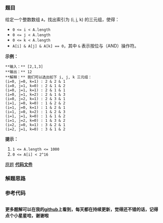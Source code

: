### 题目
给定一个整数数组 `A`，找出索引为 (i, j, k) 的三元组，使得：

  * `0 <= i < A.length`
  * `0 <= j < A.length`
  * `0 <= k < A.length`
  * `A[i] & A[j] & A[k] == 0`，其中 `&` 表示按位与（AND）操作符。



**示例：**

    
    
    **输入：** [2,1,3]
    **输出：** 12
    **解释：** 我们可以选出如下 i, j, k 三元组：
    (i=0, j=0, k=1) : 2 & 2 & 1
    (i=0, j=1, k=0) : 2 & 1 & 2
    (i=0, j=1, k=1) : 2 & 1 & 1
    (i=0, j=1, k=2) : 2 & 1 & 3
    (i=0, j=2, k=1) : 2 & 3 & 1
    (i=1, j=0, k=0) : 1 & 2 & 2
    (i=1, j=0, k=1) : 1 & 2 & 1
    (i=1, j=0, k=2) : 1 & 2 & 3
    (i=1, j=1, k=0) : 1 & 1 & 2
    (i=1, j=2, k=0) : 1 & 3 & 2
    (i=2, j=0, k=1) : 3 & 2 & 1
    (i=2, j=1, k=0) : 3 & 1 & 2
    



**提示：**

  1. `1 <= A.length <= 1000`
  2. `0 <= A[i] < 2^16`

[原题](https://leetcode-cn.com/problems/triples-with-bitwise-and-equal-to-zero/)    **[代码文件]()**


### 解题思路




### 参考代码

```go


```




**更多题解可以在我的[github](https://github.com/LZH139/leetcode_Go)上看到，每天都在持续更新，觉得还不错的话，记得点个小星星哈，谢谢啦**
